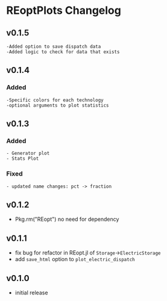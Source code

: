 # REoptPlots Changelog
## v0.1.5
    -Added option to save dispatch data
    -Added logic to check for data that exists
## v0.1.4
### Added
    -Specific colors for each technology
    -optional arguments to plot statistics
## v0.1.3
### Added
    - Generator plot
    - Stats Plot
### Fixed
    - updated name changes: pct -> fraction

## v0.1.2
- Pkg.rm("REopt") no need for dependency

## v0.1.1
- fix bug for refactor in REopt.jl of `Storage`->`ElectricStorage`
- add `save_html` option to `plot_electric_dispatch`

## v0.1.0
- initial release
